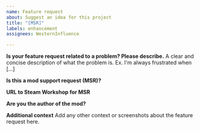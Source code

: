 ```yaml
---
name: Feature request
about: Suggest an idea for this project
title: "[MSR]"
labels: enhancement
assignees: WesternInfluence

---
```


**Is your feature request related to a problem? Please describe.**
A clear and concise description of what the problem is. Ex. I'm always frustrated when [...]

**Is this a mod support request (MSR)?**

**URL to Steam Workshop for MSR**

**Are you the author of the mod?**

**Additional context**
Add any other context or screenshots about the feature request here.
